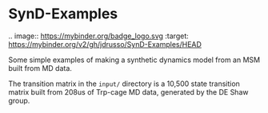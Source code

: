 # SynD-Examples

.. image:: https://mybinder.org/badge_logo.svg
 :target: https://mybinder.org/v2/gh/jdrusso/SynD-Examples/HEAD

Some simple examples of making a synthetic dynamics model from an MSM built from MD data.

The transition matrix in the `input/` directory is a 10,500 state transition matrix built from 208us of Trp-cage MD data, generated by the DE Shaw group.

